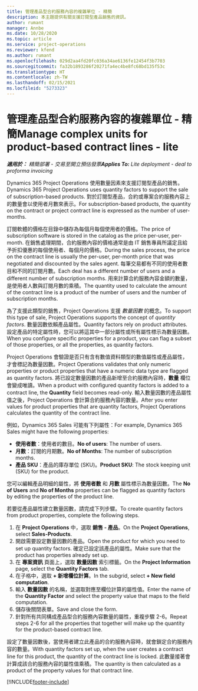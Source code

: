 ```yaml
---
title: 管理產品型合約服務內容的複雜單位 - 精簡
description: 本主題提供有關支援訂閱型產品銷售的資訊。
author: rumant
manager: Annbe
ms.date: 10/28/2020
ms.topic: article
ms.service: project-operations
ms.reviewer: kfend
ms.author: rumant
ms.openlocfilehash: 029d2aa4fd20fc036a34ae6136fe12454f3b7703
ms.sourcegitcommit: fa32b1893286f20271fa4ec4be8fc68bd135f53c
ms.translationtype: HT
ms.contentlocale: zh-TW
ms.lasthandoff: 02/15/2021
ms.locfileid: "5273323"
---
```

# <a name="manage-complex-units-for-product-based-contract-lines---lite"></a><span data-ttu-id="0b086-103">管理產品型合約服務內容的複雜單位 - 精簡</span><span class="sxs-lookup"><span data-stu-id="0b086-103">Manage complex units for product-based contract lines - lite</span></span>

<span data-ttu-id="0b086-104">_**適用於：** 精簡部署 - 交易至開立預估發票_</span><span class="sxs-lookup"><span data-stu-id="0b086-104">_**Applies To:** Lite deployment - deal to proforma invoicing_</span></span>

<span data-ttu-id="0b086-105">Dynamics 365 Project Operations 使用數量因素來支援訂閱型產品的銷售。</span><span class="sxs-lookup"><span data-stu-id="0b086-105">Dynamics 365 Project Operations uses quantity factors to support the sale of subscription-based products.</span></span> <span data-ttu-id="0b086-106">對於訂閱型產品，合約或專案合約服務內容上的數量會以使用者月數來表示。</span><span class="sxs-lookup"><span data-stu-id="0b086-106">For subscription-based products, the quantity on the contract or project contract line is expressed as the number of user-months.</span></span>

<span data-ttu-id="0b086-107">訂閱軟體的價格在目錄中儲存為每個月每個使用者的價格。</span><span class="sxs-lookup"><span data-stu-id="0b086-107">The price of subscription software is stored in the catalog as the price per-user, per-month.</span></span> <span data-ttu-id="0b086-108">在銷售處理期間，合約服務內容的價格通常是由 IT 銷售專員所議定且給予折扣優惠的每個使用者、每個月的價格。</span><span class="sxs-lookup"><span data-stu-id="0b086-108">During the sales process, the price on the contract line is usually the per-user, per-month price that was negotiated and discounted by the sales agent.</span></span> <span data-ttu-id="0b086-109">每筆交易都有不同的使用者數目和不同的訂閱月數。</span><span class="sxs-lookup"><span data-stu-id="0b086-109">Each deal has a different number of users and a different number of subscription months.</span></span> <span data-ttu-id="0b086-110">用來計算合約服務內容金額的數量，是使用者人數與訂閱月數的乘積。</span><span class="sxs-lookup"><span data-stu-id="0b086-110">The quantity used to calculate the amount of the contract line is a product of the number of users and the number of subscription months.</span></span>

<span data-ttu-id="0b086-111">為了支援此類型的銷售，Project Operations 支援 *數量因數* 的概念。</span><span class="sxs-lookup"><span data-stu-id="0b086-111">To support this type of sale, Project Operations supports the concept of *quantity factors*.</span></span> <span data-ttu-id="0b086-112">數量因數依賴產品屬性。</span><span class="sxs-lookup"><span data-stu-id="0b086-112">Quantity factors rely on product attributes.</span></span> <span data-ttu-id="0b086-113">設定產品的特定屬性時，您可以將這其中一部分屬性或所有屬性標示為數量因數。</span><span class="sxs-lookup"><span data-stu-id="0b086-113">When you configure specific properties for a product, you can flag a subset of those properties, or all the properties, as quantity factors.</span></span>

<span data-ttu-id="0b086-114">Project Operations 會驗證是否只有含有數值資料類型的數值屬性或產品屬性，才會標記為數量因數。</span><span class="sxs-lookup"><span data-stu-id="0b086-114">Project Operations validates that only numeric properties or product properties that have a numeric data type are flagged as quantity factors.</span></span> <span data-ttu-id="0b086-115">將已設定數量因數的產品新增至合約服務內容時，**數量** 欄位會變成唯讀。</span><span class="sxs-lookup"><span data-stu-id="0b086-115">When a product with configured quantity factors is added to a contract line, the **Quantity** field  becomes read-only.</span></span> <span data-ttu-id="0b086-116">輸入數量因數的產品屬性值之後，Project Operations 會計算合約服務內容的數量。</span><span class="sxs-lookup"><span data-stu-id="0b086-116">After you enter values for product properties that are quantity factors, Project Operations calculates the quantity of the contract line.</span></span>

<span data-ttu-id="0b086-117">例如，Dynamics 365 Sales 可能有下列屬性：</span><span class="sxs-lookup"><span data-stu-id="0b086-117">For example, Dynamics 365 Sales might have the following properties:</span></span>

- <span data-ttu-id="0b086-118">**使用者數**：使用者的數目。</span><span class="sxs-lookup"><span data-stu-id="0b086-118">**No of users**: The number of users.</span></span>
- <span data-ttu-id="0b086-119">**月數**：訂閱的月期數。</span><span class="sxs-lookup"><span data-stu-id="0b086-119">**No of Months**: The number of subscription months.</span></span>
- <span data-ttu-id="0b086-120">**產品 SKU**：產品的庫存單位 (SKU)。</span><span class="sxs-lookup"><span data-stu-id="0b086-120">**Product SKU**: The stock keeping unit (SKU) for the product.</span></span>

<span data-ttu-id="0b086-121">您可以編輯產品明細的屬性，將 **使用者數** 和 **月數** 屬性標示為數量因數。</span><span class="sxs-lookup"><span data-stu-id="0b086-121">The **No of Users** and **No of Months** properties can be flagged as quantity factors by editing the properties of the product line.</span></span>

<span data-ttu-id="0b086-122">若要從產品屬性建立數量因數，請完成下列步驟。</span><span class="sxs-lookup"><span data-stu-id="0b086-122">To create quantity factors from product properties, complete the following steps.</span></span>

1. <span data-ttu-id="0b086-123">在 **Project Operations** 中，選取 **銷售 - 產品**。</span><span class="sxs-lookup"><span data-stu-id="0b086-123">On the **Project Operations**, select **Sales-Products**.</span></span>
2. <span data-ttu-id="0b086-124">開啟需要設定數量因數的產品。</span><span class="sxs-lookup"><span data-stu-id="0b086-124">Open the product for which you need to set up quantity factors.</span></span> <span data-ttu-id="0b086-125">確定已設定該產品的屬性。</span><span class="sxs-lookup"><span data-stu-id="0b086-125">Make sure that the product has properties already set up.</span></span>
3. <span data-ttu-id="0b086-126">在 **專案資訊** 頁面上，選取 **數量因數** 索引標籤。</span><span class="sxs-lookup"><span data-stu-id="0b086-126">On the **Project Information** page, select the **Quantity Factors** tab.</span></span>
4. <span data-ttu-id="0b086-127">在子格中，選取 **+ 新增欄位計算**。</span><span class="sxs-lookup"><span data-stu-id="0b086-127">In the subgrid, select **+ New field computation**.</span></span>
5. <span data-ttu-id="0b086-128">輸入 **數量因數** 的名稱，並選取對應至欄位計算的屬性值。</span><span class="sxs-lookup"><span data-stu-id="0b086-128">Enter the name of the **Quantity Factor** and select the property value that maps to the field computation.</span></span>
6. <span data-ttu-id="0b086-129">儲存後關閉表單。</span><span class="sxs-lookup"><span data-stu-id="0b086-129">Save and close the form.</span></span>
7. <span data-ttu-id="0b086-130">針對所有共同構成產品型合約服務內容數量的屬性，重複步驟 2-6。</span><span class="sxs-lookup"><span data-stu-id="0b086-130">Repeat steps 2-6 for all the properties that together will make up the quantity for the product-based contract line.</span></span>

<span data-ttu-id="0b086-131">設定了數量因數後，當使用者建立此產品的合約服務內容時，就會鎖定合約服務內容的數量。</span><span class="sxs-lookup"><span data-stu-id="0b086-131">With quantity factors set up, when the user creates a contract line for this product, the quantity of the contract line is locked.</span></span> <span data-ttu-id="0b086-132">此數量接著會計算成該合約服務內容的屬性值乘積。</span><span class="sxs-lookup"><span data-stu-id="0b086-132">The quantity is then calculated as a product of the property values for that contract line.</span></span>


[!INCLUDE[footer-include](../../includes/footer-banner.md)]